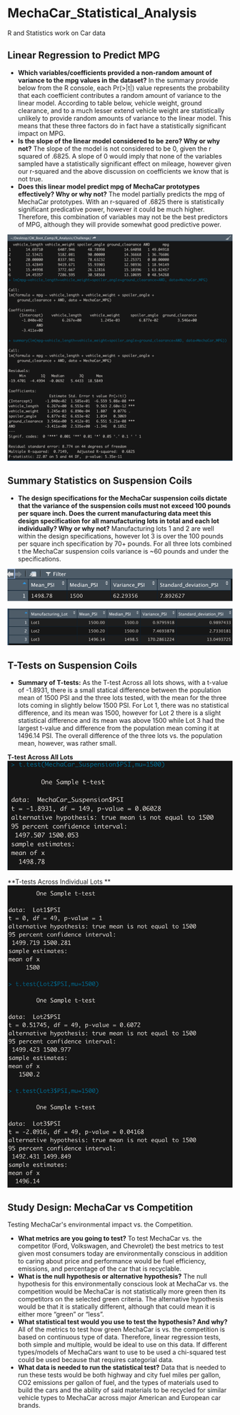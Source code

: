 # MechaCar_Statistical_Analysis #

R and Statistics work on Car data

## Linear Regression to Predict MPG ##

* **Which variables/coefficients provided a non-random amount of variance to the mpg values in the dataset?** In the summary provide below from the R console, each Pr(>|t|) value represents the probability that each coefficient contributes a random amount of variance to the linear model. According to table below, vehicle weight, ground clearance, and to a much lesser extend vehicle weight are statistically unlikely to provide random amounts of variance to the linear model. This means that these three factors do in fact have a statistically significant impact on MPG. 
* **Is the slope of the linear model considered to be zero? Why or why not?** The slope of the model is not considered to be 0, given the r squared of .6825. A slope of 0 would imply that none of the variables sampled have a statistically significant effect on mileage, however given our r-squared and the above discussion on coefficients we know that is not true.
* **Does this linear model predict mpg of MechaCar prototypes effectively? Why or why not?** The model partially predicts the mpg of MechaCar prototypes. With an r-squared of .6825 there is statistically significant predicative power, however it could be much higher. Therefore, this combination of variables may not be the best predictors of MPG, although they will provide somewhat good predictive power.

![](https://github.com/AsaHolley/MechaCar_Statistical_Analysis/blob/main/Linear%20Regression%20MPG.png)

## Summary Statistics on Suspension Coils ##

* **The design specifications for the MechaCar suspension coils dictate that the variance of the suspension coils must not exceed 100 pounds per square inch. Does the current manufacturing data meet this design specification for all manufacturing lots in total and each lot individually? Why or why not?** Manufacturing lots 1 and 2 are well within the design specifications, however lot 3 is over the 100 pounds per square inch specification by 70+ pounds. For all three lots combined t the MechaCar suspension coils variance is ~60 pounds and under the specifications.

![](https://github.com/AsaHolley/MechaCar_Statistical_Analysis/blob/main/PSI%20Summary.png)

![](https://github.com/AsaHolley/MechaCar_Statistical_Analysis/blob/main/Lot%20Summary.png)


## T-Tests on Suspension Coils ##

* **Summary of T-tests:** As the T-test Across all lots shows, with a t-value of -1.8931, there is a small statical difference between the population mean of 1500 PSI and the three lots tested, with the mean for the three lots coming in slightly below 1500 PSI. For Lot 1, there was no statistical difference, and its mean was 1500, however for Lot 2 there is a slight statistical difference and its mean was above 1500 while Lot 3 had the largest t-value and difference from the population mean coming it at 1496.14 PSI. The overall difference of the three lots vs. the population mean, however, was rather small.


 **T-test Across All Lots** 
![](https://github.com/AsaHolley/MechaCar_Statistical_Analysis/blob/main/T-test_for_total_sample.png)

**T-tests Across Individual Lots ** 
![](https://github.com/AsaHolley/MechaCar_Statistical_Analysis/blob/main/T-test_by_Lot.png)

## Study Design: MechaCar vs Competition ##

Testing MechaCar's environmental impact vs. the Competition.

* **What metrics are you going to test?** To test MechaCar vs. the competitor (Ford, Volkswagen, and Chevrolet) the best metrics to test given most consumers today are environmentally conscious in addition to caring about price and performance would be fuel efficiency, emissions, and percentage of the car that is recyclable. 
* **What is the null hypothesis or alternative hypothesis?** The null hypothesis for this environmentally conscious look at MechaCar vs. the competition would be  MechaCar is not statistically more green then its competitors on the selected green criteria. The alternative hypothesis would be that it is statically different, although that could mean it is either more “green” or “less”. 
* **What statistical test would you use to test the hypothesis? And why?** All of the metrics to test how green MechaCar is vs. the competition is based on continuous type of data. Therefore, linear regression tests, both simple and multiple, would be ideal to use on this data. If different types/models of MechaCars want to use to be used a chi-squared test could be used because that requires categorial data.
* **What data is needed to run the statistical test?** Data that is needed to run these tests would be both highway and city fuel miles per gallon, CO2 emissions per gallon of fuel, and the types of materials used to build the cars and the ability of said materials to be recycled for similar vehicle types to MechaCar across major American and European car brands.




